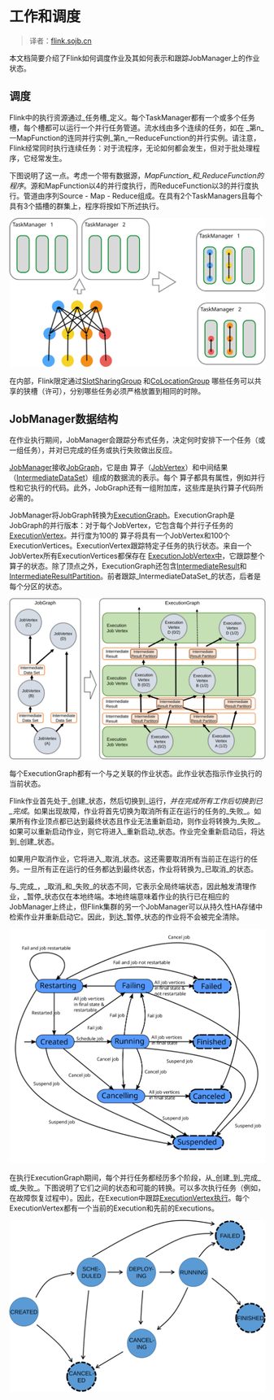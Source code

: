 

# 工作和调度

> 译者：[flink.sojb.cn](https://flink.sojb.cn/)


本文档简要介绍了Flink如何调度作业及其如何表示和跟踪JobManager上的作业状态。

## 调度

Flink中的执行资源通过_任务槽_定义。每个TaskManager都有一个或多个任务槽，每个槽都可以运行一个并行任务管道。流水线由多个连续的任务，如在 _第n_一MapFunction的连同并行实例_第n_一ReduceFunction的并行实例。请注意，Flink经常同时执行连续任务：对于流程序，无论如何都会发生，但对于批处理程序，它经常发生。

下图说明了这一点。考虑一个带有数据源，_MapFunction_和_ReduceFunction的程序_。源和MapFunction以4的并行度执行，而ReduceFunction以3的并行度执行。管道由序列Source - Map - Reduce组成。在具有2个TaskManagers且每个具有3个插槽的群集上，程序将按如下所述执行。

![将任务管道分配给插槽](img/slots.svg)

在内部，Flink限定通过[SlotSharingGroup](https://github.com/apache/flink/blob/master//flink-runtime/src/main/java/org/apache/flink/runtime/jobmanager/scheduler/SlotSharingGroup.java) 和[CoLocationGroup](https://github.com/apache/flink/blob/master//flink-runtime/src/main/java/org/apache/flink/runtime/jobmanager/scheduler/CoLocationGroup.java) 哪些任务可以共享的狭槽（许可），分别哪些任务必须严格放置到相同的时隙。

## JobManager数据结构

在作业执行期间，JobManager会跟踪分布式任务，决定何时安排下一个任务（或一组任务），并对已完成的任务或执行失败做出反应。

[JobManager](https://github.com/apache/flink/blob/master//flink-runtime/src/main/java/org/apache/flink/runtime/jobgraph/)接收[JobGraph](https://github.com/apache/flink/blob/master//flink-runtime/src/main/java/org/apache/flink/runtime/jobgraph/)，它是由 算子（[JobVertex](https://github.com/apache/flink/blob/master//flink-runtime/src/main/java/org/apache/flink/runtime/jobgraph/JobVertex.java)）和中间结果（[IntermediateDataSet](https://github.com/apache/flink/blob/master//flink-runtime/src/main/java/org/apache/flink/runtime/jobgraph/IntermediateDataSet.java)）组成的数据流的表示。每个 算子都具有属性，例如并行性和它执行的代码。此外，JobGraph还有一组附加库，这些库是执行算子代码所必需的。

JobManager将JobGraph转换为[ExecutionGraph](https://github.com/apache/flink/blob/master//flink-runtime/src/main/java/org/apache/flink/runtime/executiongraph/)。ExecutionGraph是JobGraph的并行版本：对于每个JobVertex，它包含每个并行子任务的[ExecutionVertex](https://github.com/apache/flink/blob/master//flink-runtime/src/main/java/org/apache/flink/runtime/executiongraph/ExecutionVertex.java)。并行度为100的 算子将具有一个JobVertex和100个ExecutionVertices。ExecutionVertex跟踪特定子任务的执行状态。来自一个JobVertex所有ExecutionVertices都保存在 [ExecutionJobVertex中](https://github.com/apache/flink/blob/master//flink-runtime/src/main/java/org/apache/flink/runtime/executiongraph/ExecutionJobVertex.java)，它跟踪整个算子的状态。除了顶点之外，ExecutionGraph还包含[IntermediateResult](https://github.com/apache/flink/blob/master//flink-runtime/src/main/java/org/apache/flink/runtime/executiongraph/IntermediateResult.java)和[IntermediateResultPartition](https://github.com/apache/flink/blob/master//flink-runtime/src/main/java/org/apache/flink/runtime/executiongraph/IntermediateResultPartition.java)。前者跟踪_IntermediateDataSet_的状态，后者是每个分区的状态。

![JobGraph和ExecutionGraph](img/job_and_execution_graph.svg)

每个ExecutionGraph都有一个与之关联的作业状态。此作业状态指示作业执行的当前状态。

Flink作业首先处于_创建_状态，然后切换到_运行，_并在完成所有工作后切换到已_完成_。如果出现故障，作业将首先切换为取消所有正在运行的任务的_失败_。如果所有作业顶点都已达到最终状态且作业无法重新启动，则作业将转换为_失败_。如果可以重新启动作业，则它将进入_重新启动_状态。作业完全重新启动后，将达到_创建_状态。

如果用户取消作业，它将进入_取消_状态。这还需要取消所有当前正在运行的任务。一旦所有正在运行的任务都达到最终状态，作业将转换为_已取消_的状态。

与_完成_，_取消_和_失败_的状态不同，它表示全局终端状态，因此触发清理作业，_暂停_状态仅在本地终端。本地终端意味着作业的执行已在相应的JobManager上终止，但Flink集群的另一个JobManager可以从持久性HA存储中检索作业并重新启动它。因此，到达_暂停_状态的作业将不会被完全清除。

![Flink工作的状态和转型](img/job_status.svg)

在执行ExecutionGraph期间，每个并行任务都经历多个阶段，从_创建_到_完成_或_失败_。下图说明了它们之间的状态和可能的转换。可以多次执行任务（例如，在故障恢复过程中）。因此，在Execution中跟踪[ExecutionVertex执行](https://github.com/apache/flink/blob/master//flink-runtime/src/main/java/org/apache/flink/runtime/executiongraph/Execution.java)。每个ExecutionVertex都有一个当前的Execution和先前的Executions。

![任务执行的状态和转变](img/state_machine.svg)